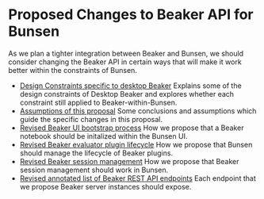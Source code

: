 # Proposed Changes to Beaker API for Bunsen

As we plan a tighter integration between Beaker and Bunsen, we should consider
changing the Beaker API in certain ways that will make it work better within the
constraints of Bunsen.

* [Design Constraints specific to desktop Beaker](constraints.md) Explains some
  of the design constraints of Desktop Beaker and explores whether each
  constraint still applied to Beaker-within-Bunsen.
* [Assumptions of this proposal](assumptions.md) Some conclusions and
  assumptions which guide the specific changes in this proposal.
* [Revised Beaker UI bootstrap process](bootstrap_redux.md) How we propose that
  a Beaker notebook should be initalized within the Bunsen UI.
* [Revised Beaker evaluator plugin lifecycle](life_of_a_plugin_redux.md) How we
  propose that Bunsen should manage the lifecycle of Beaker plugins.
* [Revised Beaker session management](sessions_redux.md) How we propose that
  Beaker session management should work in Bunsen.
* [Revised annotated list of Beaker REST API endpoints](endpoints_redux.md) Each
  endpoint that we propose Beaker server instances should expose.

